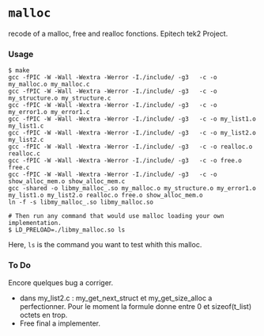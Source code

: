 # `malloc`

recode of a malloc, free and realloc fonctions. Epitech tek2 Project.


### Usage

```
$ make
gcc -fPIC -W -Wall -Wextra -Werror -I./include/ -g3   -c -o my_malloc.o my_malloc.c
gcc -fPIC -W -Wall -Wextra -Werror -I./include/ -g3   -c -o my_structure.o my_structure.c
gcc -fPIC -W -Wall -Wextra -Werror -I./include/ -g3   -c -o my_error1.o my_error1.c
gcc -fPIC -W -Wall -Wextra -Werror -I./include/ -g3   -c -o my_list1.o my_list1.c
gcc -fPIC -W -Wall -Wextra -Werror -I./include/ -g3   -c -o my_list2.o my_list2.c
gcc -fPIC -W -Wall -Wextra -Werror -I./include/ -g3   -c -o realloc.o realloc.c
gcc -fPIC -W -Wall -Wextra -Werror -I./include/ -g3   -c -o free.o free.c
gcc -fPIC -W -Wall -Wextra -Werror -I./include/ -g3   -c -o show_alloc_mem.o show_alloc_mem.c
gcc -shared -o libmy_malloc_.so my_malloc.o my_structure.o my_error1.o my_list1.o my_list2.o realloc.o free.o show_alloc_mem.o
ln -f -s libmy_malloc_.so libmy_malloc.so

# Then run any command that would use malloc loading your own implementation.
$ LD_PRELOAD=./libmy_malloc.so ls
```

Here, `ls` is the command you want to test whith this malloc.


### To Do

Encore quelques bug a corriger.
- dans my_list2.c : my_get_next_struct et my_get_size_alloc a perfectionner. Pour le moment la formule donne entre 0 et sizeof(t_list) octets en trop.
- Free final a implementer.

